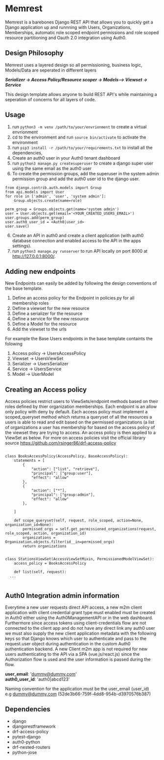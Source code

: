 # Memrest
Memrest is a barebones Django REST API that allows you to quickly get a Django application up and runnning with Users, Organizations, Memberships,  automatic role scoped endpoint permissions and role scoped resource partitioning and Oauth 2.0 integration using Auth0. 

## Design Philosophy
Memrest uses a layered design so all permissioning, business logic, Models/Data are seperated in different layers 

***Serializer -> Access Policy/Resource scoper -> Models--> Viewset -> Service***

This design template allows anyone to build REST API's while maintaining a seperation of concerns for all layers of code.

## Usage
1. run `python3 -m venv /path/to/your/envrionment` to create a virtual envrionment
2. cd to the environment and run `source bin/activate` to activate the environment 
3. run `pip3 install -r /path/to/your/requirements.txt` to install all the dependencies,
4. Create an auth0 user in your Auth0 tenant dashboard
5. run `python3 manage.py createsuperuser` to create a django super user using the same email as the auth0 user
6. To create the permission groups, add the superuser in the system admin permission group and add the auth0 user id to the django user.
``` 
from django.contrib.auth.models import Group
from api.models import User
for role in ['admin', 'user', 'system admin']:
    Group.objects.create(name=role)
    
perm_group = Groups.objects.get(name='system admin')
user = User.objects.get(email='<YOUR_CREATED_USERS_EMAIL>')
user.groups.add(perm_group)
user.auth0_user_id = <Auth0|user_id>
user.save()
```
6. Create an API in auth0 and create a client application (with auth0 database connection and enabled access to the API in the apps settings).
8. run `python3 manage.py runserver` to run API locally on port 8000 at http://127.0.0.1:8000/.

## Adding new endpoints
New Endpoints can easily be added by following the design conventions of the base template.

1. Define an access policy for the Endpoint in policies.py for all membership roles 
2. Define a viewset for the new resource 
3. Define a serializer for the resource
4. Define a service for the new resource
5. Define a Model for the resource
6. Add the viewset to the urls

For example the Base Users endpoints in the base template containts the folowing
1. Access policy -> UsersAccessPolicy
2. Viewset -> UsersViewSet
3. Serializer -> UsersSerializer
4. Service -> UsersService
5. Model -> UserModel


## Creating an Access policy

Access policies restrict users to ViewSets/endpoint methods based on their roles defined by thier organization memberships. Each endpoint is an allow only policy with deny by default. Each access policy must implement a scoped_queryset method which returns a queryset of all the resources a users is
able to read and edit based on the permissed organizations (a list of organizations a user has membership for based on the access policy of the viewset they are trying to access. An access policy is then applied to a ViewSet as below. For more on access policies visit the official library source https://github.com/rsinger86/drf-access-policy 
```

class BooksAccessPolicy(AccessPolicy, BaseAccessPolicy):
    statements = [
        {
            "action": ["list", "retrieve"],
            "principal": ["group:user"],
            "effect": "allow"
        },
        {
            "action": ["*"],
            "principal": ["group:admin"],
            "effect": "allow"
        },

    ]
    
    def scope_queryset(self, request, role_scoped, action=None, organization_id=None):
        permissed_orgs = self.get_permissioned_organizations(request, role_scoped, action, organization_id)
        organizations = Organization.objects.filter(id__in=permissed_orgs)
        return organizations
   
   
class StationsViewSet(AccessViewSetMixin, PermissionedModelViewSet):
    access_policy = BooksAccessPolicy
    
    def list(self, request):
  ... 
  
```

## Auth0 Integration admin information
Everytime a new user requests direct API access, a new m2m client application with client credential grant type must enabled must be created in Auth0 either using the Auth0ManagementAPI or in the web dashboard.
Furthermore since access tokens using client-credentials flow are not connected to the client app and do not have any direct link any auth0 user we must also supply the new client application metadata with the following keys
so that Django knows which user to authenticate and pass to the request.user object during authentication in the custom Auth0 authentication backend. A new Client m2m app is not required for new users authenticating to the API via a SPA (vue.js/react.js) since the Authorization flow is used and the user information is passed during the flow.

**user_email**: 'dummy@dummy.com' <br />
**auth0_user_id**: 'auth0|abcd123'

    
Naming convention for the application must be the user_email (user_id) <br />
e.g dummy@dummy.com (52de3b66-759f-4dd8-954b-d3970576b387)


## Dependencies
- django
- djangorestframework
- drf-access-policy 
- pytest-django
- auth0-python
- drf-nested-routers
- python-jose

